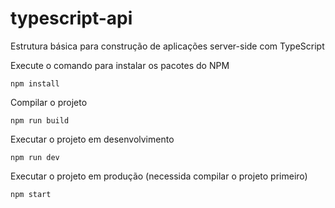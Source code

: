 # typescript-api
Estrutura básica para construção de aplicações server-side com TypeScript

Execute o comando para instalar os pacotes do NPM
```
npm install
```

Compilar o projeto
```
npm run build
```

Executar o projeto em desenvolvimento
```
npm run dev
```

Executar o projeto em produção (necessida compilar o projeto primeiro)
```
npm start
```
